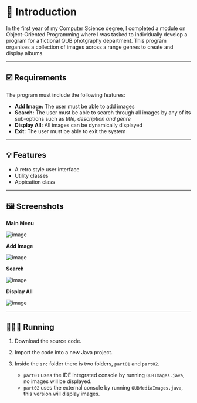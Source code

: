 # 👋 Introduction
In the first year of my Computer Science degree, I completed a module on Object-Oriented Programming where I was tasked to individually develop a program for a fictional QUB photgraphy department. This program organises a collection of images across a range genres to create and display albums.

---

## ☑️ Requirements
The program must include the following features:
- **Add Image:** The user must be able to add images
- **Search:** The user must be able to search through all images by any of its sub-options such as *title, description and genre*
- **Display All:** All images can be dynamically displayed
- **Exit:** The user must be able to exit the system

---

## 💡 Features
- A retro style user interface
- Utility classes
- Appication class 

---

## 🖼️ Screenshots

**Main Menu**

![image](https://github.com/user-attachments/assets/83521799-a247-4a57-bc1b-38686f6cd2ad)

**Add Image**

![image](https://github.com/user-attachments/assets/7dc5f606-006a-4973-bbdb-cef6153edb33)

**Search**

![image](https://github.com/user-attachments/assets/894f3a82-bd33-4d6f-b383-89869485d197)

**Display All**

![image](https://github.com/user-attachments/assets/6b6e9e16-1a6c-4307-8f4f-c9e2e40e32ac)

---

## 🏃‍♂️‍➡️ Running
1. Download the source code.
2. Import the code into a new Java project.
3. Inside the `src` folder there is two folders, `part01` and `part02`.

    - `part01` uses the IDE integrated console by running `QUBImages.java`, no images will be displayed.
    - `part02` uses the external console by running `QUBMediaImages.java`, this version will display images.

